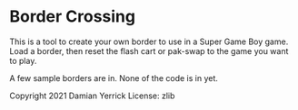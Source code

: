 Border Crossing
===============

This is a tool to create your own border to use in a Super Game Boy
game.  Load a border, then reset the flash cart or pak-swap to the
game you want to play.

A few sample borders are in.  None of the code is in yet.

Copyright 2021 Damian Yerrick
License: zlib
